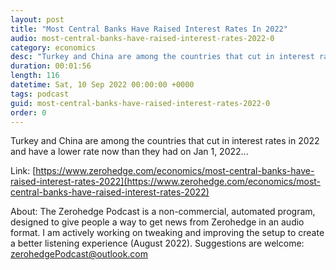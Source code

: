 ```yaml
---
layout: post
title: "Most Central Banks Have Raised Interest Rates In 2022"
audio: most-central-banks-have-raised-interest-rates-2022-0
category: economics
desc: "Turkey and China are among the countries that cut in interest rates in 2022 and have a lower rate now than they had on Jan 1, 2022..."
duration: 00:01:56
length: 116
datetime: Sat, 10 Sep 2022 00:00:00 +0000
tags: podcast
guid: most-central-banks-have-raised-interest-rates-2022-0
order: 0
---
```

Turkey and China are among the countries that cut in interest rates in 2022 and have a lower rate now than they had on Jan 1, 2022...

Link: [https://www.zerohedge.com/economics/most-central-banks-have-raised-interest-rates-2022](https://www.zerohedge.com/economics/most-central-banks-have-raised-interest-rates-2022)

About: The Zerohedge Podcast is a non-commercial, automated program, designed to give people a way to get news from Zerohedge in an audio format.  I am actively working on tweaking and improving the setup to create a better listening experience (August 2022).  Suggestions are welcome: [zerohedgePodcast@outlook.com](mailto:zerohedgePodcast@outlook.com)